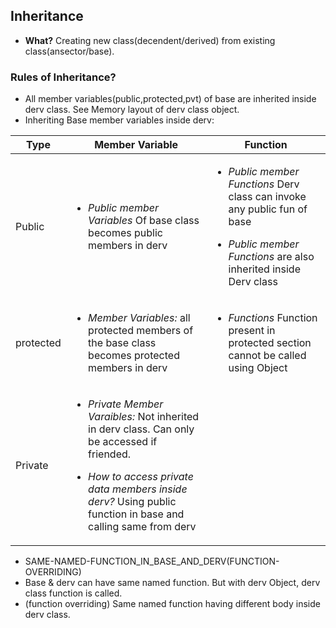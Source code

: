## Inheritance 
- **What?** Creating new class(decendent/derived) from existing class(ansector/base).

### Rules of Inheritance?
- All member variables(public,protected,pvt) of base are inherited inside derv class. See Memory layout of derv class object.
- Inheriting Base member variables inside derv:

|Type|Member Variable|Function|
|---|---|---|
|Public|<ul><li>*Public member Variables* Of base class becomes public members in derv</li></ul>|<ul><li>*Public member Functions* Derv class can invoke any public fun of base</li></ul><ul><li>*Public member Functions* are also inherited inside Derv class</li></ul>|
|protected|<ul><li>*Member Variables:* all protected members of the base class becomes protected members in derv</li></ul>|<ul><li>*Functions* Function present in protected section cannot be called using Object</li></ul>|
|Private|<ul><li>*Private Member Varaibles:* Not inherited in derv class. Can only be accessed if friended.</li></ul><ul><li>*How to access private data members inside derv?* Using public function in base and calling same from derv</li></ul>|

- SAME-NAMED-FUNCTION_IN_BASE_AND_DERV(FUNCTION-OVERRIDING)
 - Base & derv can have same named function. But with derv Object, derv class function is called.
 - (function overriding) Same named function having different body inside derv class.
